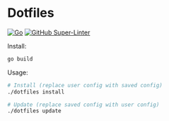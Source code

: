 # Dotfiles

[![Go](https://github.com/haunt98/dotfiles/workflows/Go/badge.svg?branch=main)](https://github.com/actions/setup-go)
[![GitHub Super-Linter](https://github.com/haunt98/haunt98/workflows/Lint%20Code%20Base/badge.svg)](https://github.com/marketplace/actions/super-linter)

Install:

```sh
go build
```

Usage:

```sh
# Install (replace user config with saved config)
./dotfiles install

# Update (replace saved config with user config)
./dotfiles update
```
